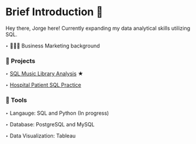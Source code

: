 # Brief Introduction 👋
Hey there, Jorge here! Currently expanding my data analytical skills utilizing SQL.

*‣* 🧑🏻‍💻 Business Marketing background


### 📘 Projects
*‣* [SQL Music Library Analysis](https://github.com/jrgem/music_library/ "SQL Music Library Analysis") ★

*‣* [Hospital Patient SQL Practice](https://github.com/jrgem/SQL-Practice/ "Hospital Patient SQL Practice")

### 📘 Tools
*‣* Langauge: SQL and Python (In progress)

*‣* Database: PostgreSQL and MySQL

*‣* Data Visualization: Tableau
